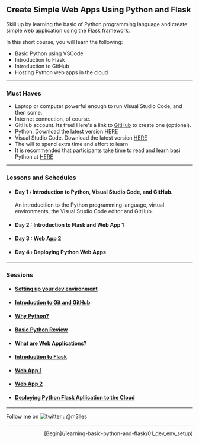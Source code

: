 ## Create Simple Web Apps Using Python and Flask

Skill up by learning the basic of Python programming language and create simple web application using the Flask framework.

In this short course, you will learn the following:
- Basic Python using VSCode
- Introduction to Flask
- Introduction to GitHub
- Hosting Python web apps in the cloud

<hr/>

### Must Haves

- Laptop or computer powerful enough to run Visual Studio Code, and then some.
- Internet connection, of course.
- GitHub account. Its free! Here's a link to [GitHub](https://www.github.com) to create one (optional).
- Python. Download the latest version [HERE](https://www.python.org/downloads/)
- Visual Studio Code. Download the latest version [HERE](https://code.visualstudio.com/Download)
- The will to spend extra time and effort to learn
- It is recommended that participants take time to read and learn basi Python at [HERE](https://radarfop.net/py4e/)

<hr/>

### Lessons and Schedules

- #### Day 1 : Introduction to Python, Visual Studio Code, and GitHub.
  
  An introductiion to the Python programming language, virtual environments, the Visual Studio Code editor and GitHub.
  
- #### Day 2 : Introduction to Flask and Web App 1
  
- #### Day 3 : Web App 2
  
- #### Day 4 : Deploying Python Web Apps

<hr/>

### Sessions

- #### [Setting up your dev environment](/learning-basic-python-and-flask/01_dev_env_setup)

- #### [Introduction to Git and GitHub](/learning-basic-python-and-flask/02_git_and_github)

- #### [Why Python?]()

- #### [Basic Python Review](/learning-basic-python-and-flask/03_basic_python)

- #### [What are Web Applications?]()

- #### [Introduction to Flask]()

- #### [Web App 1]()

- #### [Web App 2]()

- #### [Deploying Python Flask Apllication to the Cloud]()

<hr/>

Follow me on <img title="a title" alt="twitter" src="https://i.imgur.com/JLLlB5S.png"> : [@m3lles](https://twitter.com/m3lles)

<hr/>
<div style="text-align: right"> [Begin](/learning-basic-python-and-flask/01_dev_env_setup)
</div>

